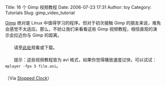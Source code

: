 Title: 16 个 Gimp 视频教程
Date: 2006-07-23 17:31
Author: toy
Category: Tutorials
Slug: gimp_video_tutorial

[Gimp](http://www.gimp.org) 绝对是 Linux
中值得学习的程序。但对于初次接触 Gimp
的朋友来说，难免会感觉不太适应。那么，不妨让我们来看看这些 Gimp
视频教程，相信直观的演示会拉近你与 Gimp 的距离。  
　　  
　　请至[此处](http://jimmac.musichall.cz/gimp2demos.php)观看或下载。  
　　  
　　提示：这些视频教程皆为 avi
格式，如果你觉得播放速度过快，可以试试：`mplayer -fps 5 file.avi`。  
　　  
（Via [Stopped Clock](http://jimmac.musichall.cz/gimp2demos.php)）
